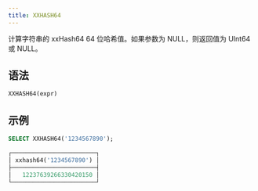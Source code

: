 ```yaml
---
title: XXHASH64
---
```


计算字符串的 xxHash64 64 位哈希值。如果参数为 NULL，则返回值为 UInt64 或 NULL。

## 语法

```sql
XXHASH64(expr)
```

## 示例

```sql
SELECT XXHASH64('1234567890');

┌────────────────────────┐
│ xxhash64('1234567890') │
├────────────────────────┤
│   12237639266330420150 │
└────────────────────────┘
```